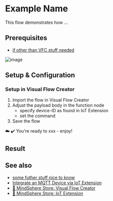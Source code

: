 # Example Name
This flow demonstrates how ...

## Prerequisites
- [if other than VFC stuff needed](xxx)

![image](./docu_pictures/FlowOverview.png)

## Setup & Configuration

### Setup in Visual Flow Creator
1. Import the flow in Visual Flow Creator
2. Adjust the payload body in the function node
    - specify device-ID as found in IoT Extension
    - set the command
4.  Save the flow 

:cloud: :heavy_check_mark: You're ready to xxx - enjoy!


## Result

## See also
- [some futher stuff nice to know](https://cumulocity.com/guides/reference/device-control/)
- [Integrate an MQTT Device via IoT Extension](https://developer.mindsphere.io/howto/howto-mqtt-mciot.html)
- [:shopping_cart: MindSphere Store: Visual Flow Creator](https://www.dex.siemens.com/mindsphere/applications/visual-flow-creator?viewState=DetailView&cartID=&portalUser=&store=&cclcl=en_US)
- [:shopping_cart: MindSphere Store: IoT Extension](mindsphere.io/store)







